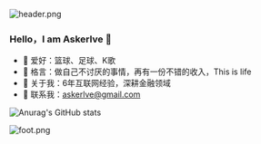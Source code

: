![header.png](https://ossbao.oss-cn-qingdao.aliyuncs.com/github/header.png)

### Hello，I am Askerlve 👋

- 🔭 爱好：篮球、足球、K歌
- 🌱 格言：做自己不讨厌的事情，再有一份不错的收入，This is life
- 🧩 关于我：6年互联网经验，深耕金融领域
- 💬 联系我：askerlve@gmail.com

![Anurag's GitHub stats](https://github-readme-stats.vercel.app/api?username=Askerlve&theme=vue-dark&show_icons=true)

![foot.png](https://ossbao.oss-cn-qingdao.aliyuncs.com/github/foot.png)
